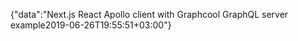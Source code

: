 {"data":"Next.js React Apollo client with Graphcool GraphQL server example2019-06-26T19:55:51+03:00"}
